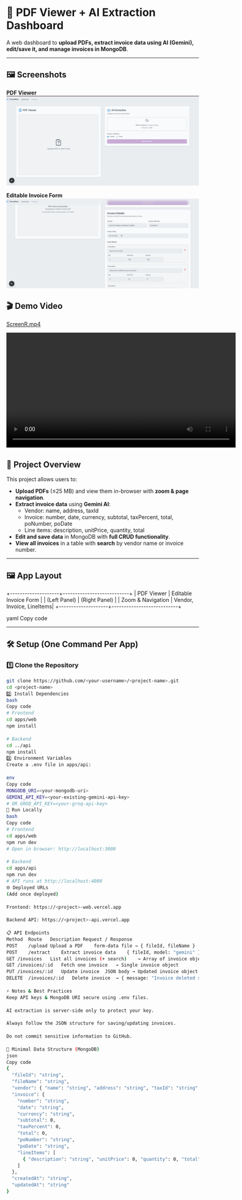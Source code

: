 # 📄 PDF Viewer + AI Extraction Dashboard

A web dashboard to **upload PDFs, extract invoice data using AI (Gemini), edit/save it, and manage invoices in MongoDB**.

---
## 🖼️ Screenshots
**PDF Viewer**  
![PDF Viewer](screenshot/one.png)

**Editable Invoice Form**  
![Invoice Form](screenshot/two.png)

## 🎬 Demo Video
[ScreenR.mp4](asset/ScreenR.mp4)

<video width="600" controls>
  <source src="asset/ScreenR.mp4" type="video/mp4">
  Your browser does not support the video tag.
</video>

## 🎯 Project Overview

This project allows users to:

- **Upload PDFs** (≤25 MB) and view them in-browser with **zoom & page navigation**.
- **Extract invoice data** using **Gemini AI**:
  - Vendor: name, address, taxId
  - Invoice: number, date, currency, subtotal, taxPercent, total, poNumber, poDate
  - Line items: description, unitPrice, quantity, total
- **Edit and save data** in MongoDB with **full CRUD functionality**.
- **View all invoices** in a table with **search** by vendor name or invoice number.

---

## 🖼️ App Layout

+--------------------+---------------------------+
| PDF Viewer | Editable Invoice Form |
| (Left Panel) | (Right Panel) |
| Zoom & Navigation | Vendor, Invoice, LineItems|
+--------------------+---------------------------+

yaml
Copy code

---

## 🛠️ Setup (One Command Per App)

### 1️⃣ Clone the Repository
```bash
git clone https://github.com/<your-username>/<project-name>.git
cd <project-name>
2️⃣ Install Dependencies
bash
Copy code
# Frontend
cd apps/web
npm install

# Backend
cd ../api
npm install
3️⃣ Environment Variables
Create a .env file in apps/api:

env
Copy code
MONGODB_URI=<your-mongodb-uri>
GEMINI_API_KEY=<your-existing-gemini-api-key>
# OR GROQ_API_KEY=<your-groq-api-key>
🚀 Run Locally
bash
Copy code
# Frontend
cd apps/web
npm run dev
# Open in browser: http://localhost:3000

# Backend
cd apps/api
npm run dev
# API runs at http://localhost:4000
🌐 Deployed URLs
(Add once deployed)

Frontend: https://<project>-web.vercel.app

Backend API: https://<project>-api.vercel.app

📋 API Endpoints
Method	Route	Description	Request / Response
POST	/upload	Upload a PDF	form-data file → { fileId, fileName }
POST	/extract	Extract invoice data	{ fileId, model: "gemini" } → JSON
GET	/invoices	List all invoices (+ search)	→ Array of invoice objects
GET	/invoices/:id	Fetch one invoice	→ Single invoice object
PUT	/invoices/:id	Update invoice	JSON body → Updated invoice object
DELETE	/invoices/:id	Delete invoice	→ { message: "Invoice deleted successfully" }

⚡ Notes & Best Practices
Keep API keys & MongoDB URI secure using .env files.

AI extraction is server-side only to protect your key.

Always follow the JSON structure for saving/updating invoices.

Do not commit sensitive information to GitHub.

📂 Minimal Data Structure (MongoDB)
json
Copy code
{
  "fileId": "string",
  "fileName": "string",
  "vendor": { "name": "string", "address": "string", "taxId": "string" },
  "invoice": {
    "number": "string",
    "date": "string",
    "currency": "string",
    "subtotal": 0,
    "taxPercent": 0,
    "total": 0,
    "poNumber": "string",
    "poDate": "string",
    "lineItems": [
      { "description": "string", "unitPrice": 0, "quantity": 0, "total": 0 }
    ]
  },
  "createdAt": "string",
  "updatedAt": "string"
}
